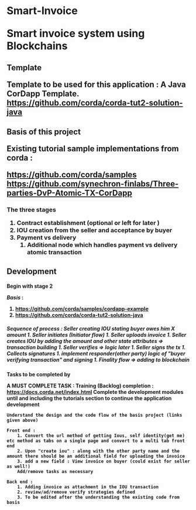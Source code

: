 <h1>Smart-Invoice

Smart invoice system using Blockchains

<h2> Template

Template to be used for this application : A Java CorDapp Template.<br>
https://github.com/corda/corda-tut2-solution-java


<h2>Basis of this project

Existing tutorial sample implementations from corda :

https://github.com/corda/samples <br>
https://github.com/synechron-finlabs/Three-parties-DvP-Atomic-TX-CorDapp


<h3>The three stages

1. Contract establishment  (optional or left for later )
1. IOU creation from the seller and acceptance by buyer
1. Payment vs delivery 
    1. Additional node which handles payment vs delivery atomic transaction

<h2>Development

<h4>Begin with stage 2

*Basis* :
1. https://github.com/corda/samples/cordapp-example
1. https://github.com/corda/corda-tut2-solution-java

<h5>Sequence of process : Seller creating IOU stating buyer owes him X amount
1. Seller initiates (Initiator flow)
1. Seller uploads invoice
1. Seller creates IOU by adding the amount  and other state attributes => transaction building
1. Seller verifies => logic later
1. Seller signs the tx
1. Collects signatures
    1. implement responder(other party) logic of "buyer verifying transaction" and signing
1. Finality flow => adding to blockchain
    
<h4>Tasks to be completed by

**A MUST COMPLETE TASK : Training (Backlog) completion : 
 https://docs.corda.net/index.html
 Complete the development modules until and including the tutorials section to continue the application development**

    Understand the design and the code flow of the basis project (links given above)

    Front end :
        1. Convert the url method of getting Ious, self identity(get me) etc method as tabs on a single page and convert to a multi tab front end
        2. Upon "create iou" : along with the other party name and the amount there should be an additional field for uploading the invoice
        3. add a new field : View invoice on buyer (could exist for seller as well!)
        Add/remove tasks as necessary 
        
    Back end :
        1. Adding invoice as attachment in the IOU transaction
        2. review/ad/remove verify strategies defined 
        3. To be edited after the understanding the existing code from basis
    
